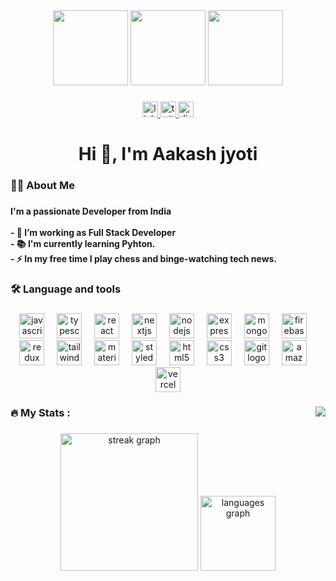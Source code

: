
<!-- # 📊 GitHub Stats:
![](https://github-readme-streak-stats.herokuapp.com/?user=Aakashjyoti&theme=react&hide_border=true)
<!-- [![GitHub Streak](http://github-readme-streak-stats.herokuapp.com?user=Aakashjyoti&theme=dark&background=000000)](https://git.io/streak-stats) -->
<!-- ![](https://github-readme-stats.vercel.app/api/top-langs/?username=Aakashjyoti&theme=react&hide_border=true&include_all_commits=true&count_private=true&layout=compact) -->


<!-- [![My GitHub Stats](https://github-readme-stats.vercel.app/api/?username=Aakashjyoti&count_private=true&theme=tokyonight&showicons=true)]() -->
<!-- [![My GitHub Language Stats](https://github-readme-stats.vercel.app/api/top-langs/?username=Aakashjyoti&langs_count=5&theme=tokyonight)]() -->

<div align="center">
  <img height="120" src="https://media.giphy.com/media/WqGk9MnA2xoyiiByXD/giphy.gif"  />
  <img height="120" src="https://media.giphy.com/media/QssGEmpkyEOhBCb7e1/giphy.gif"  />
  <img height="120" src="https://media.giphy.com/media/pd0HQOQN71YHtkXSu3/giphy.gif"  />
</div>




###

<div align="center">
  <a href="https://www.linkedin.com/in/aakashjyoti123" target="_blank">
    <img src="https://img.shields.io/static/v1?message=LinkedIn&logo=linkedin&label=&color=0077B5&logoColor=white&labelColor=0077B5&style=for-the-badge" height="25" alt="linkedin logo"  />
  </a>
  <a href="https://twitter.com/Aakashjyoti1" target="_blank">
    <img src="https://img.shields.io/static/v1?message=Twitter&logo=twitter&label=%20&color=1DA1F2&logoColor=white&labelColor=&style=for-the-badge" height="25" alt="twitter logo"  />
  </a>
  <a href="https://discordapp.com/users/aakash9903" target="_blank">
    <img src="https://img.shields.io/static/v1?message=Discord&logo=discord&label=&color=7289DA&logoColor=white&labelColor=7289DA&style=for-the-badge" height="25" alt="discord logo"  />
  </a>
</div>

###




###

<h1 align="center">Hi 👋, I'm Aakash jyoti</h1>

###

<h3 align="left">👩‍💻  About Me</h3>

###

<h4 align="left">I'm a passionate Developer from India<br><br>- 🔭 I’m working as Full Stack Developer<br>- 📚 I'm currently learning Pyhton.<br>- ⚡ In my free time I play chess and binge-watching tech news.</h4>

###

<h3 align="left">🛠 Language and tools</h3>

###

<div align="center">
  <img src="https://skillicons.dev/icons?i=js" height="40" alt="javascript logo"  />
  <img width="12" />
  <img src="https://skillicons.dev/icons?i=ts" height="40" alt="typescript logo"  />
  <img width="12" />
  <img src="https://skillicons.dev/icons?i=react" height="40" alt="react logo"  />
  <img width="12" />
  <img src="https://skillicons.dev/icons?i=nextjs" height="40" alt="nextjs logo"  />
  <img width="12" />
  <img src="https://skillicons.dev/icons?i=nodejs" height="40" alt="nodejs logo"  />
  <img width="12" />
  <img src="https://skillicons.dev/icons?i=express" height="40" alt="express logo"  />
  <img width="12" />
  <img src="https://skillicons.dev/icons?i=mongodb" height="40" alt="mongodb logo"  />
  <img width="12" />
  <img src="https://skillicons.dev/icons?i=firebase" height="40" alt="firebase logo"  />
  <!-- <img width="12" />
  <img src="https://skillicons.dev/icons?i=postgres" height="40" alt="postgresql logo"  /> -->
  <img width="12" />
  <img src="https://skillicons.dev/icons?i=redux" height="40" alt="redux logo"  />
  <img width="12" />
  <img src="https://skillicons.dev/icons?i=tailwind" height="40" alt="tailwindcss logo"  />
  <img width="12" />
  <img src="https://skillicons.dev/icons?i=materialui" height="40" alt="materialui logo"  />
  <img width="12" />
  <img src="https://skillicons.dev/icons?i=styledcomponents" height="40" alt="styledcomponents logo"  />
  <img width="12" />
  <img src="https://skillicons.dev/icons?i=html" height="40" alt="html5 logo"  />
  <img width="12" />
  <img src="https://skillicons.dev/icons?i=css" height="40" alt="css3 logo"  />
  <img width="12" />
  <img src="https://skillicons.dev/icons?i=git" height="40" alt="git logo"  />
  <img width="12" />
  <img src="https://skillicons.dev/icons?i=aws" height="40" alt="amazonwebservices logo"  />
  <img width="12" />
  <img src="https://skillicons.dev/icons?i=vercel" height="40" alt="vercel logo"  />
</div>

###

<img align="right" src="https://visitor-badge.laobi.icu/badge?page_id=AakashJyoti.AakashJyoti&"  />
<h3 align="left">🔥   My Stats :</h3>

###

<div align="center" >
  <img src="https://streak-stats.demolab.com?user=AakashJyoti&locale=en&mode=daily&theme=tokyonight&hide_border=true&border_radius=5&order=3" height="220" alt="streak graph"  />
  <img src="https://github-readme-stats.vercel.app/api/top-langs?username=AakashJyoti&locale=en&hide_title=true&layout=compact&card_width=320&langs_count=4&theme=tokyonight&hide_border=true&order=2" height="120" alt="languages graph"  />
</div>

###

<br clear="both">

<!-- <img src="https://raw.githubusercontent.com/AakashJyoti/AakashJyoti/output/snake.svg" alt="Snake animation" />

###
